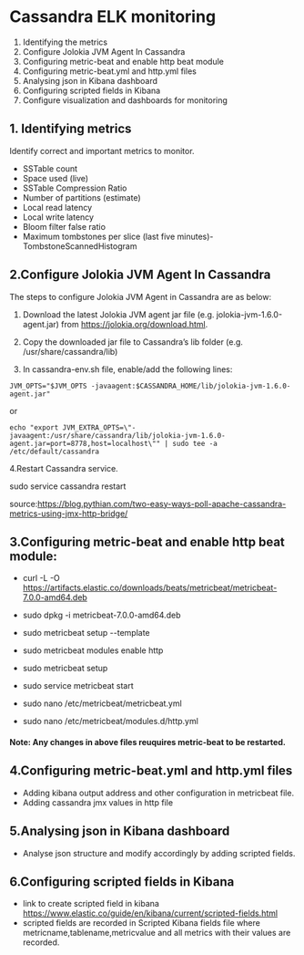 # Cassandra ELK monitoring

1. Identifying the metrics
2. Configure Jolokia JVM Agent In Cassandra
3. Configuring metric-beat and enable http beat module
4. Configuring metric-beat.yml and http.yml files
5. Analysing json in Kibana dashboard
4. Configuring scripted fields in Kibana
5. Configure visualization and dashboards for monitoring

## 1. Identifying metrics

Identify correct and important metrics to monitor.

- SSTable count
- Space used (live)
- SSTable Compression Ratio
- Number of partitions (estimate)
- Local read latency
- Local write latency
- Bloom filter false ratio
- Maximum tombstones per slice (last five minutes)-TombstoneScannedHistogram

## 2.Configure Jolokia JVM Agent In Cassandra

The steps to configure Jolokia JVM Agent in Cassandra are as below:

1. Download the latest Jolokia JVM agent jar file (e.g. jolokia-jvm-1.6.0-agent.jar) from https://jolokia.org/download.html.

2. Copy the downloaded jar file to Cassandra’s lib folder (e.g. /usr/share/cassandra/lib)

3. In cassandra-env.sh file, enable/add the following lines:


`JVM_OPTS="$JVM_OPTS -javaagent:$CASSANDRA_HOME/lib/jolokia-jvm-1.6.0-agent.jar"`

or 

`echo "export JVM_EXTRA_OPTS=\"-javaagent:/usr/share/cassandra/lib/jolokia-jvm-1.6.0-agent.jar=port=8778,host=localhost\"" | sudo tee -a /etc/default/cassandra`

4.Restart Cassandra service.

sudo service cassandra restart

source:https://blog.pythian.com/two-easy-ways-poll-apache-cassandra-metrics-using-jmx-http-bridge/

## 3.Configuring metric-beat and enable http beat module:

- curl -L -O https://artifacts.elastic.co/downloads/beats/metricbeat/metricbeat-7.0.0-amd64.deb
- sudo dpkg -i metricbeat-7.0.0-amd64.deb
- sudo metricbeat setup --template
- sudo metricbeat modules enable http
- sudo metricbeat setup
- sudo service metricbeat start

- sudo nano /etc/metricbeat/metricbeat.yml
- sudo nano /etc/metricbeat/modules.d/http.yml

#### Note: Any changes in above files reuquires metric-beat to be restarted.

## 4.Configuring metric-beat.yml and http.yml files
- Adding kibana output address and other configuration in metricbeat file.
- Adding cassandra jmx values in http file

## 5.Analysing json in Kibana dashboard
- Analyse json structure and modify accordingly by adding scripted fields.

## 6.Configuring scripted fields in Kibana
- link to create scripted field in kibana https://www.elastic.co/guide/en/kibana/current/scripted-fields.html
- scripted fields are recorded in Scripted Kibana fields file where metricname,tablename,metricvalue and all metrics with their values are recorded.




